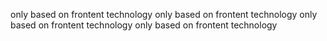 only based on frontent technology
only based on frontent technology
only based on frontent technology
only based on frontent technology
